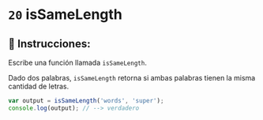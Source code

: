 # `20` isSameLength

## 📝 Instrucciones:

Escribe una función llamada `isSameLength`.

Dado dos palabras, `isSameLength` retorna si ambas palabras tienen la misma cantidad de letras.

```Javascript
var output = isSameLength('words', 'super');
console.log(output); // --> verdadero
```